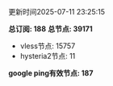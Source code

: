 更新时间2025-07-11 23:25:15

**总订阅: 188**
**总节点: 39171**
- vless节点: 15757
- hysteria2节点: 11

**google ping有效节点: 187**
